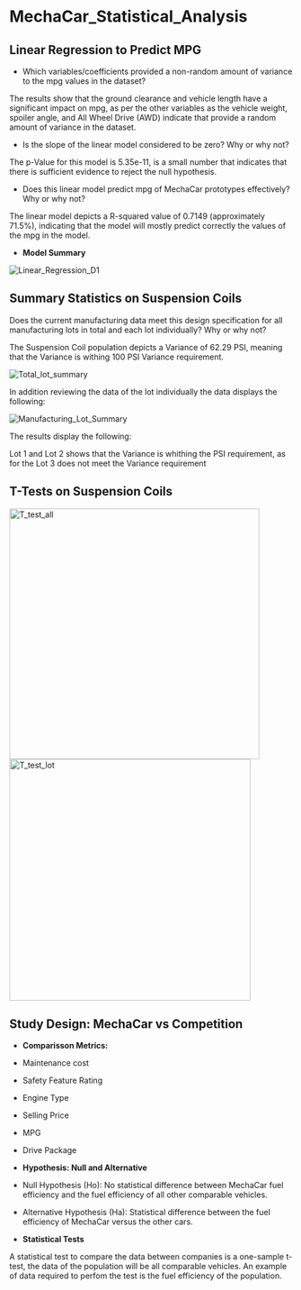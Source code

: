 # MechaCar_Statistical_Analysis

## Linear Regression to Predict MPG

- Which variables/coefficients provided a non-random amount of variance to the mpg values in the dataset?

The results show that the ground clearance and vehicle length have a significant impact on mpg, as per the other variables as the vehicle weight, spoiler angle, and All Wheel Drive (AWD) indicate that provide a random amount of variance in the dataset.

- Is the slope of the linear model considered to be zero? Why or why not?

The p-Value for this model is 5.35e-11, is a small number that indicates that there is sufficient evidence to reject the null hypothesis.

- Does this linear model predict mpg of MechaCar prototypes effectively? Why or why not?

The linear model depicts a R-squared value of 0.7149 (approximately 71.5%), indicating that the model will mostly predict correctly the values of the mpg in the model.

- **Model Summary**

![Linear_Regression_D1](https://user-images.githubusercontent.com/98929742/171056068-2f9df4f3-4fb9-4df7-8099-e3eda7b31301.png)

## Summary Statistics on Suspension Coils

 Does the current manufacturing data meet this design specification for all manufacturing lots in total and each lot individually? Why or why not?
 
The Suspension Coil population depicts a Variance of 62.29 PSI, meaning that the Variance is withing 100 PSI Variance requirement.

![Total_lot_summary](https://user-images.githubusercontent.com/98929742/171055954-68491653-f3f7-4938-b318-b6e9da8c0719.png)

In addition reviewing the data of the lot individually the data displays the following:

![Manufacturing_Lot_Summary](https://user-images.githubusercontent.com/98929742/171055974-3cfeb6f0-6cab-43af-9acd-7918a1991bb0.png)

The results display the following:

Lot 1 and Lot 2 shows that the Variance is whithing the PSI requirement, as for the Lot 3 does not meet the Variance requirement

## T-Tests on Suspension Coils

<img width="445" alt="T_test_all" src="https://user-images.githubusercontent.com/98929742/171056686-01ceb41a-c586-4d33-8b35-4e9b8d0c05e6.png">

<img width="429" alt="T_test_lot" src="https://user-images.githubusercontent.com/98929742/171056662-e7c36010-0b03-4bda-a6de-79c5c52ac6db.png">

## Study Design: MechaCar vs Competition

- **Comparisson Metrics:**

- Maintenance cost
- Safety Feature Rating
- Engine Type
- Selling Price
- MPG
- Drive Package


- **Hypothesis: Null and Alternative**

- Null Hypothesis (Ho): No statistical difference between MechaCar fuel efficiency and the fuel efficiency of all other comparable vehicles.

- Alternative Hypothesis (Ha): Statistical difference between the fuel efficiency of MechaCar versus the other cars.


- **Statistical Tests**

A statistical test to compare the data between companies is a one-sample t-test, the data of the population will be all comparable vehicles. An example of data required to perfom the test is the fuel efficiency of the population.









